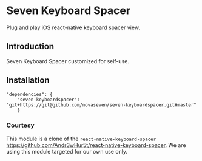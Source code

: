 # Seven Keyboard Spacer
Plug and play iOS react-native keyboard spacer view.

## Introduction

Seven Keyboard Spacer customized for self-use. 

## Installation
```
"dependencies": {
    "seven-keyboardspacer": "git+https://git@github.com/novaseven/seven-keyboardspacer.git#master"
    }
```

### Courtesy
This module is a clone of the `react-native-keyboard-spacer` https://github.com/Andr3wHur5t/react-native-keyboard-spacer.
We are using this module targeted for our own use only.
